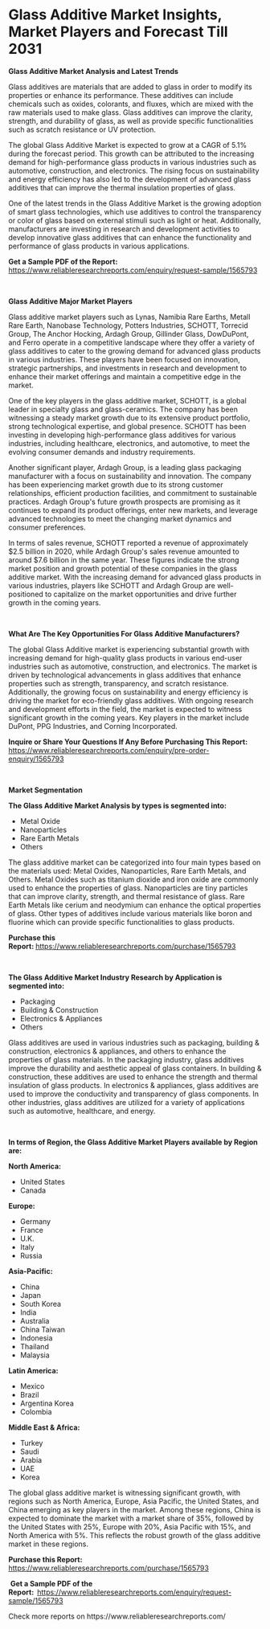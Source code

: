 <p><h1>Glass Additive Market Insights, Market Players and Forecast Till 2031</h1></p><p><strong>Glass Additive Market Analysis and Latest Trends</strong></p>
<p><p>Glass additives are materials that are added to glass in order to modify its properties or enhance its performance. These additives can include chemicals such as oxides, colorants, and fluxes, which are mixed with the raw materials used to make glass. Glass additives can improve the clarity, strength, and durability of glass, as well as provide specific functionalities such as scratch resistance or UV protection.</p><p>The global Glass Additive Market is expected to grow at a CAGR of 5.1% during the forecast period. This growth can be attributed to the increasing demand for high-performance glass products in various industries such as automotive, construction, and electronics. The rising focus on sustainability and energy efficiency has also led to the development of advanced glass additives that can improve the thermal insulation properties of glass.</p><p>One of the latest trends in the Glass Additive Market is the growing adoption of smart glass technologies, which use additives to control the transparency or color of glass based on external stimuli such as light or heat. Additionally, manufacturers are investing in research and development activities to develop innovative glass additives that can enhance the functionality and performance of glass products in various applications.</p></p>
<p><strong>Get a Sample PDF of the Report:&nbsp;</strong> <a href="https://www.reliableresearchreports.com/enquiry/request-sample/1565793">https://www.reliableresearchreports.com/enquiry/request-sample/1565793</a></p>
<p>&nbsp;</p>
<p><strong>Glass Additive Major Market Players</strong></p>
<p><p>Glass additive market players such as Lynas, Namibia Rare Earths, Metall Rare Earth, Nanobase Technology, Potters Industries, SCHOTT, Torrecid Group, The Anchor Hocking, Ardagh Group, Gillinder Glass, DowDuPont, and Ferro operate in a competitive landscape where they offer a variety of glass additives to cater to the growing demand for advanced glass products in various industries. These players have been focused on innovation, strategic partnerships, and investments in research and development to enhance their market offerings and maintain a competitive edge in the market.</p><p>One of the key players in the glass additive market, SCHOTT, is a global leader in specialty glass and glass-ceramics. The company has been witnessing a steady market growth due to its extensive product portfolio, strong technological expertise, and global presence. SCHOTT has been investing in developing high-performance glass additives for various industries, including healthcare, electronics, and automotive, to meet the evolving consumer demands and industry requirements.</p><p>Another significant player, Ardagh Group, is a leading glass packaging manufacturer with a focus on sustainability and innovation. The company has been experiencing market growth due to its strong customer relationships, efficient production facilities, and commitment to sustainable practices. Ardagh Group's future growth prospects are promising as it continues to expand its product offerings, enter new markets, and leverage advanced technologies to meet the changing market dynamics and consumer preferences.</p><p>In terms of sales revenue, SCHOTT reported a revenue of approximately $2.5 billion in 2020, while Ardagh Group's sales revenue amounted to around $7.6 billion in the same year. These figures indicate the strong market position and growth potential of these companies in the glass additive market. With the increasing demand for advanced glass products in various industries, players like SCHOTT and Ardagh Group are well-positioned to capitalize on the market opportunities and drive further growth in the coming years.</p></p>
<p>&nbsp;</p>
<p><strong>What Are The Key Opportunities For Glass Additive Manufacturers?</strong></p>
<p><p>The global Glass Additive market is experiencing substantial growth with increasing demand for high-quality glass products in various end-user industries such as automotive, construction, and electronics. The market is driven by technological advancements in glass additives that enhance properties such as strength, transparency, and scratch resistance. Additionally, the growing focus on sustainability and energy efficiency is driving the market for eco-friendly glass additives. With ongoing research and development efforts in the field, the market is expected to witness significant growth in the coming years. Key players in the market include DuPont, PPG Industries, and Corning Incorporated.</p></p>
<p><strong>Inquire or Share Your Questions If Any Before Purchasing This Report:</strong> <a href="https://www.reliableresearchreports.com/enquiry/pre-order-enquiry/1565793">https://www.reliableresearchreports.com/enquiry/pre-order-enquiry/1565793</a></p>
<p>&nbsp;</p>
<p><strong>Market Segmentation</strong></p>
<p><strong>The Glass Additive Market Analysis by types is segmented into:</strong></p>
<p><ul><li>Metal Oxide</li><li>Nanoparticles</li><li>Rare Earth Metals</li><li>Others</li></ul></p>
<p><p>The glass additive market can be categorized into four main types based on the materials used: Metal Oxides, Nanoparticles, Rare Earth Metals, and Others. Metal Oxides such as titanium dioxide and iron oxide are commonly used to enhance the properties of glass. Nanoparticles are tiny particles that can improve clarity, strength, and thermal resistance of glass. Rare Earth Metals like cerium and neodymium can enhance the optical properties of glass. Other types of additives include various materials like boron and fluorine which can provide specific functionalities to glass products.</p></p>
<p><strong>Purchase this Report:&nbsp;</strong><a href="https://www.reliableresearchreports.com/purchase/1565793">https://www.reliableresearchreports.com/purchase/1565793</a></p>
<p>&nbsp;</p>
<p><strong>The Glass Additive Market Industry Research by Application is segmented into:</strong></p>
<p><ul><li>Packaging</li><li>Building & Construction</li><li>Electronics & Appliances</li><li>Others</li></ul></p>
<p><p>Glass additives are used in various industries such as packaging, building & construction, electronics & appliances, and others to enhance the properties of glass materials. In the packaging industry, glass additives improve the durability and aesthetic appeal of glass containers. In building & construction, these additives are used to enhance the strength and thermal insulation of glass products. In electronics & appliances, glass additives are used to improve the conductivity and transparency of glass components. In other industries, glass additives are utilized for a variety of applications such as automotive, healthcare, and energy.</p></p>
<p>&nbsp;</p>
<p><strong>In terms of Region, the Glass Additive Market Players available by Region are:</strong></p>
<p>
    <p> <strong> North America: </strong>
        <ul>
            <li>United States</li>
            <li>Canada</li>
        </ul>
        </p> 
    <p> <strong> Europe: </strong>
        <ul>
            <li>Germany</li>
            <li>France</li>
            <li>U.K.</li>
            <li>Italy</li>
            <li>Russia</li>
        </ul>
        </p> 
    <p> <strong> Asia-Pacific: </strong>
        <ul>
            <li>China</li>
            <li>Japan</li>
            <li>South Korea</li>
            <li>India</li>
            <li>Australia</li>
            <li>China Taiwan</li>
            <li>Indonesia</li>
            <li>Thailand</li>
            <li>Malaysia</li>
        </ul>
        </p> 
    <p> <strong> Latin America: </strong>
        <ul>
            <li>Mexico</li>
            <li>Brazil</li>
            <li>Argentina Korea</li>
            <li>Colombia</li>
        </ul>
        </p> 
    <p> <strong> Middle East & Africa: </strong>
        <ul>
            <li>Turkey</li>
            <li>Saudi</li>
            <li>Arabia</li>
            <li>UAE</li>
            <li>Korea</li>
        </ul>
    </p>
    </p>
<p><p>The global glass additive market is witnessing significant growth, with regions such as North America, Europe, Asia Pacific, the United States, and China emerging as key players in the market. Among these regions, China is expected to dominate the market with a market share of 35%, followed by the United States with 25%, Europe with 20%, Asia Pacific with 15%, and North America with 5%. This reflects the robust growth of the glass additive market in these regions.</p></p>
<p><strong>Purchase this Report: </strong><a href="https://www.reliableresearchreports.com/purchase/1565793">https://www.reliableresearchreports.com/purchase/1565793</a></p>
<p>&nbsp;<strong>Get a Sample PDF of the Report:&nbsp;&nbsp;</strong><a href="https://www.reliableresearchreports.com/enquiry/request-sample/1565793">https://www.reliableresearchreports.com/enquiry/request-sample/1565793</a></p>
<p><strong></strong></p>
<p>Check more reports on https://www.reliableresearchreports.com/</p>